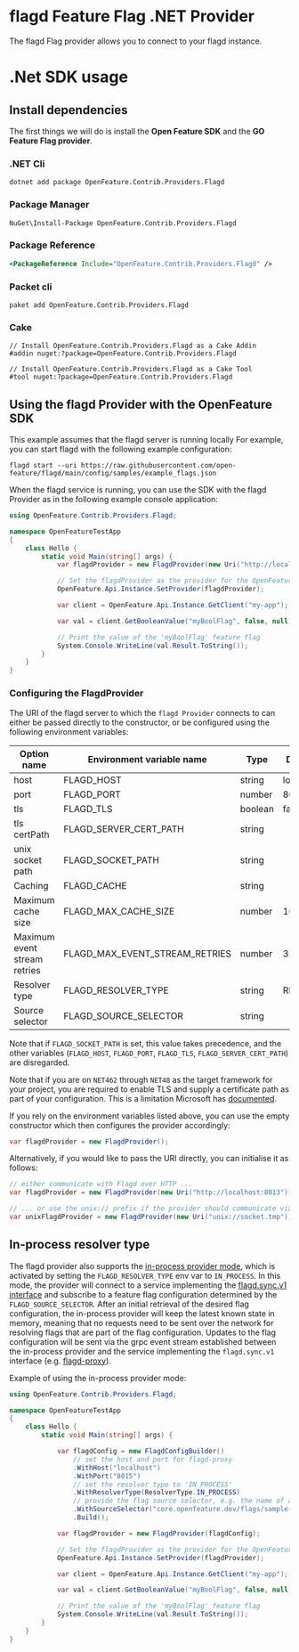 # flagd Feature Flag .NET Provider

The flagd Flag provider allows you to connect to your flagd instance.  

# .Net SDK usage

## Install dependencies

The first things we will do is install the **Open Feature SDK** and the **GO Feature Flag provider**.

### .NET Cli
```shell
dotnet add package OpenFeature.Contrib.Providers.Flagd
```
### Package Manager

```shell
NuGet\Install-Package OpenFeature.Contrib.Providers.Flagd
```
### Package Reference

```xml
<PackageReference Include="OpenFeature.Contrib.Providers.Flagd" />
```
### Packet cli

```shell
paket add OpenFeature.Contrib.Providers.Flagd
```

### Cake

```shell
// Install OpenFeature.Contrib.Providers.Flagd as a Cake Addin
#addin nuget:?package=OpenFeature.Contrib.Providers.Flagd

// Install OpenFeature.Contrib.Providers.Flagd as a Cake Tool
#tool nuget:?package=OpenFeature.Contrib.Providers.Flagd
```

## Using the flagd Provider with the OpenFeature SDK

This example assumes that the flagd server is running locally
For example, you can start flagd with the following example configuration:

```shell
flagd start --uri https://raw.githubusercontent.com/open-feature/flagd/main/config/samples/example_flags.json
```

When the flagd service is running, you can use the SDK with the flagd Provider as in the following example console application:

```csharp
using OpenFeature.Contrib.Providers.Flagd;

namespace OpenFeatureTestApp
{
    class Hello {
        static void Main(string[] args) {
            var flagdProvider = new FlagdProvider(new Uri("http://localhost:8013"));

            // Set the flagdProvider as the provider for the OpenFeature SDK
            OpenFeature.Api.Instance.SetProvider(flagdProvider);

            var client = OpenFeature.Api.Instance.GetClient("my-app");

            var val = client.GetBooleanValue("myBoolFlag", false, null);

            // Print the value of the 'myBoolFlag' feature flag
            System.Console.WriteLine(val.Result.ToString());
        }
    }
}
```

### Configuring the FlagdProvider

The URI of the flagd server to which the `flagd Provider` connects to can either be passed directly to the constructor, or be configured using the following environment variables:

| Option name                  | Environment variable name      | Type    | Default   | Values          |
|------------------------------|--------------------------------|---------|-----------| --------------- |
| host                         | FLAGD_HOST                     | string  | localhost |                 |
| port                         | FLAGD_PORT                     | number  | 8013      |                 |
| tls                          | FLAGD_TLS                      | boolean | false     |                 |
| tls certPath                 | FLAGD_SERVER_CERT_PATH         | string  |           |                 |
| unix socket path             | FLAGD_SOCKET_PATH              | string  |           |                 |
| Caching                      | FLAGD_CACHE                    | string  |           |     LRU         |
| Maximum cache size           | FLAGD_MAX_CACHE_SIZE           | number  | 10        |                 |
| Maximum event stream retries | FLAGD_MAX_EVENT_STREAM_RETRIES | number  | 3         |                 |
| Resolver type                | FLAGD_RESOLVER_TYPE            | string  | RPC       | RPC, IN_PROCESS |
| Source selector              | FLAGD_SOURCE_SELECTOR          | string  |           |                 |

Note that if `FLAGD_SOCKET_PATH` is set, this value takes precedence, and the other variables (`FLAGD_HOST`, `FLAGD_PORT`, `FLAGD_TLS`, `FLAGD_SERVER_CERT_PATH`) are disregarded.

Note that if you are on `NET462` through `NET48` as the target framework for your project, you are required to enable TLS and supply a certificate path as part of your configuration.  This is a limitation Microsoft has [documented](https://learn.microsoft.com/en-us/aspnet/core/grpc/netstandard?view=aspnetcore-7.0#net-framework).

If you rely on the environment variables listed above, you can use the empty constructor which then configures the provider accordingly:

```csharp
var flagdProvider = new FlagdProvider();
```

Alternatively, if you would like to pass the URI directly, you can initialise it as follows:

```csharp
// either communicate with Flagd over HTTP ...
var flagdProvider = new FlagdProvider(new Uri("http://localhost:8013"));

// ... or use the unix:// prefix if the provider should communicate via a unix socket
var unixFlagdProvider = new FlagdProvider(new Uri("unix://socket.tmp"));  
```

## In-process resolver type

The flagd provider also supports the [in-process provider mode](https://flagd.dev/reference/specifications/in-process-providers/),
which is activated by setting the `FLAGD_RESOLVER_TYPE` env var to `IN_PROCESS`.
In this mode, the provider will connect to a service implementing the [flagd.sync.v1 interface](https://github.com/open-feature/flagd-schemas/blob/main/protobuf/flagd/sync/v1/sync.proto)
and subscribe to a feature flag configuration determined by the `FLAGD_SOURCE_SELECTOR`.
After an initial retrieval of the desired flag configuration, the in-process provider will keep the latest known state in memory,
meaning that no requests need to be sent over the network for resolving flags that are part of the flag configuration.
Updates to the flag configuration will be sent via the grpc event stream established between the in-process provider and
the service implementing the `flagd.sync.v1` interface (e.g. [flagd-proxy](https://github.com/open-feature/flagd/tree/main/flagd-proxy)).

Example of using the in-process provider mode:

```csharp
using OpenFeature.Contrib.Providers.Flagd;

namespace OpenFeatureTestApp
{
    class Hello {
        static void Main(string[] args) {

            var flagdConfig = new FlagdConfigBuilder()
                // set the host and port for flagd-proxy
                .WithHost("localhost")
                .WithPort("8015")
                // set the resolver type to 'IN_PROCESS'
                .WithResolverType(ResolverType.IN_PROCESS)
                // provide the flag source selector, e.g. the name of a Flags custom resource which is watched by the flagd-proxy
                .WithSourceSelector("core.openfeature.dev/flags/sample-flags")
                .Build();

            var flagdProvider = new FlagdProvider(flagdConfig);

            // Set the flagdProvider as the provider for the OpenFeature SDK
            OpenFeature.Api.Instance.SetProvider(flagdProvider);

            var client = OpenFeature.Api.Instance.GetClient("my-app");

            var val = client.GetBooleanValue("myBoolFlag", false, null);

            // Print the value of the 'myBoolFlag' feature flag
            System.Console.WriteLine(val.Result.ToString());
        }
    }
}
```

